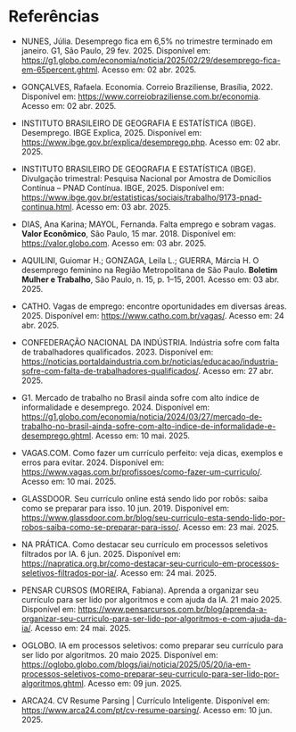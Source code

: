 # Referências


- NUNES, Júlia. Desemprego fica em 6,5% no trimestre terminado em janeiro. G1, São Paulo, 29 fev. 2025. Disponível em: https://g1.globo.com/economia/noticia/2025/02/29/desemprego-fica-em-65percent.ghtml. Acesso em: 02 abr. 2025.

- GONÇALVES, Rafaela. Economia. Correio Braziliense, Brasília, 2022. Disponível em: https://www.correiobraziliense.com.br/economia. Acesso em: 02 abr. 2025.

- INSTITUTO BRASILEIRO DE GEOGRAFIA E ESTATÍSTICA (IBGE). Desemprego. IBGE Explica, 2025. Disponível em: https://www.ibge.gov.br/explica/desemprego.php. Acesso em: 02 abr. 2025.

- INSTITUTO BRASILEIRO DE GEOGRAFIA E ESTATÍSTICA (IBGE). Divulgação trimestral: Pesquisa Nacional por Amostra de Domicílios Contínua – PNAD Contínua. IBGE, 2025. Disponível em: https://www.ibge.gov.br/estatisticas/sociais/trabalho/9173-pnad-continua.html. Acesso em: 03 abr. 2025.

- DIAS, Ana Karina; MAYOL, Fernanda. Falta emprego e sobram vagas. **Valor Econômico**, São Paulo, 15 mar. 2018. Disponível em: https://valor.globo.com. Acesso em: 03 abr. 2025.

- AQUILINI, Guiomar H.; GONZAGA, Leila L.; GUERRA, Márcia H. O desemprego feminino na Região Metropolitana de São Paulo. **Boletim Mulher e Trabalho**, São Paulo, n. 15, p. 1–15, 2001. Acesso em: 03 abr. 2025.

- CATHO. Vagas de emprego: encontre oportunidades em diversas áreas. 2025. Disponível em: https://www.catho.com.br/vagas/. Acesso em: 24 abr. 2025.

- CONFEDERAÇÃO NACIONAL DA INDÚSTRIA. Indústria sofre com falta de trabalhadores qualificados. 2023. Disponível em: https://noticias.portaldaindustria.com.br/noticias/educacao/industria-sofre-com-falta-de-trabalhadores-qualificados/. Acesso em: 27 abr. 2025.

- G1. Mercado de trabalho no Brasil ainda sofre com alto índice de informalidade e desemprego. 2024. Disponível em: https://g1.globo.com/economia/noticia/2024/03/27/mercado-de-trabalho-no-brasil-ainda-sofre-com-alto-indice-de-informalidade-e-desemprego.ghtml. Acesso em: 10 mai. 2025.

- VAGAS.COM. Como fazer um currículo perfeito: veja dicas, exemplos e erros para evitar. 2024. Disponível em: https://www.vagas.com.br/profissoes/como-fazer-um-curriculo/. Acesso em: 10 mai. 2025.

- GLASSDOOR. Seu currículo online está sendo lido por robôs: saiba como se preparar para isso. 10 jun. 2019. Disponível em: https://www.glassdoor.com.br/blog/seu-curriculo-esta-sendo-lido-por-robos-saiba-como-se-preparar-para-isso/. Acesso em: 23 mai. 2025.

- NA PRÁTICA. Como destacar seu currículo em processos seletivos filtrados por IA. 6 jun. 2025. Disponível em: https://napratica.org.br/como-destacar-seu-curriculo-em-processos-seletivos-filtrados-por-ia/. Acesso em: 24 mai. 2025.

- PENSAR CURSOS (MOREIRA, Fabiana). Aprenda a organizar seu currículo para ser lido por algoritmos e com ajuda da IA. 21 maio 2025. Disponível em: https://www.pensarcursos.com.br/blog/aprenda-a-organizar-seu-curriculo-para-ser-lido-por-algoritmos-e-com-ajuda-da-ia/. Acesso em: 24 mai. 2025.

- OGLOBO. IA em processos seletivos: como preparar seu currículo para ser lido por algoritmos. 20 maio 2025. Disponível em: https://oglobo.globo.com/blogs/iai/noticia/2025/05/20/ia-em-processos-seletivos-como-preparar-seu-curriculo-para-ser-lido-por-algoritmos.ghtml. Acesso em: 09 jun. 2025.

- ARCA24. CV Resume Parsing | Currículo Inteligente. Disponível em: https://www.arca24.com/pt/cv-resume-parsing/. Acesso em: 10 jun. 2025.
